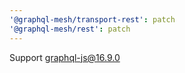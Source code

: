 ```yaml
---
'@graphql-mesh/transport-rest': patch
'@graphql-mesh/rest': patch
---
```


Support graphql-js@16.9.0
